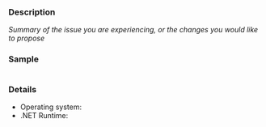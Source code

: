 ### Description

_Summary of the issue you are experiencing, or the changes you would like to propose_


### Sample

```cs


```

### Details

- Operating system:
- .NET Runtime:
